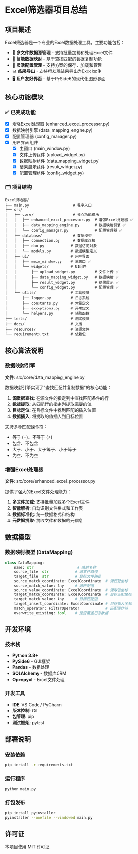 # Excel筛选器项目总结

## 项目概述

Excel筛选器是一个专业的Excel数据处理工具，主要功能包括：

- 📁 **多文件数据源管理** - 支持批量加载和处理Excel文件
- 🔗 **智能数据映射** - 基于查找匹配的数据复制功能
- 🎯 **灵活配置管理** - 支持方案的保存、加载和管理
- 📊 **结果导出** - 支持将处理结果导出为Excel文件
- 🖥️ **用户友好界面** - 基于PySide6的现代化图形界面

## 核心功能模块

### ✅ 已完成功能

- [x] 增强Excel处理器 (enhanced_excel_processor.py)
- [x] 数据映射引擎 (data_mapping_engine.py)
- [x] 配置管理器 (config_manager.py)
- [x] 用户界面组件
  - [x] 主窗口 (main_window.py)
  - [x] 文件上传组件 (upload_widget.py)
  - [x] 数据映射组件 (data_mapping_widget.py)
  - [x] 结果展示组件 (result_widget.py)
  - [x] 配置管理组件 (config_widget.py)

### 🗂️ 项目结构

```
Excel筛选器/
├── main.py                    # 程序入口
├── src/
│   ├── core/                  # 核心功能模块
│   │   ├── enhanced_excel_processor.py  # 增强Excel处理器 ✅
│   │   ├── data_mapping_engine.py       # 数据映射引擎 ✅
│   │   └── config_manager.py            # 配置管理器 ✅
│   ├── database/              # 数据模型
│   │   ├── connection.py      # 数据库连接
│   │   ├── dao.py            # 数据访问对象
│   │   └── models.py         # 数据模型定义
│   ├── ui/                   # 用户界面
│   │   ├── main_window.py    # 主窗口 ✅
│   │   └── widgets/          # UI组件
│   │       ├── upload_widget.py         # 文件上传 ✅
│   │       ├── data_mapping_widget.py   # 数据映射 ✅
│   │       ├── result_widget.py         # 结果展示 ✅
│   │       └── config_widget.py         # 配置管理 ✅
│   └── utils/                # 工具模块
│       ├── logger.py         # 日志系统
│       ├── constants.py      # 常量定义
│       ├── exceptions.py     # 异常定义
│       └── helpers.py        # 辅助函数
├── tests/                    # 测试模块
├── docs/                     # 文档
├── resources/                # 资源文件
└── requirements.txt          # 依赖包
```

## 核心算法说明

### 数据映射引擎

**文件**: src/core/data_mapping_engine.py

数据映射引擎实现了"查找匹配并复制数据"的核心功能：

1. **源数据查找**: 在源文件的指定列中查找匹配条件的行
2. **数据提取**: 从匹配行的指定列提取需要的值
3. **目标定位**: 在目标文件中找到匹配的插入位置
4. **数据插入**: 将提取的值插入到目标位置

支持多种匹配操作符：
- 等于 (=)、不等于 (≠)
- 包含、不包含
- 大于、小于、大于等于、小于等于
- 为空、不为空

### 增强Excel处理器

**文件**: src/core/enhanced_excel_processor.py

提供了强大的Excel文件处理能力：

1. **多文件加载**: 支持批量加载多个Excel文件
2. **智能解析**: 自动识别文件格式和工作表
3. **数据标准化**: 统一数据格式和结构
4. **元数据提取**: 提取文件和数据的元信息

## 数据模型

### 数据映射模型 (DataMapping)

```python
class DataMapping:
    name: str                    # 映射名称
    source_file: str            # 源文件路径
    target_file: str            # 目标文件路径
    source_match_coordinate: ExcelCoordinate  # 源匹配坐标
    source_match_value: Any     # 源匹配值
    source_value_coordinate: ExcelCoordinate  # 源取值坐标
    target_match_coordinate: ExcelCoordinate  # 目标匹配坐标
    target_match_value: Any     # 目标匹配值
    target_insert_coordinate: ExcelCoordinate # 目标插入坐标
    match_operator: FilterOperator            # 匹配操作符
    overwrite_existing: bool    # 是否覆盖已有数据
```

## 开发环境

### 技术栈
- **Python 3.8+**
- **PySide6** - GUI框架
- **Pandas** - 数据处理
- **SQLAlchemy** - 数据库ORM
- **Openpyxl** - Excel文件处理

### 开发工具
- **IDE**: VS Code / PyCharm
- **版本控制**: Git
- **包管理**: pip
- **测试框架**: pytest

## 部署说明

### 安装依赖

```bash
pip install -r requirements.txt
```

### 运行程序

```bash
python main.py
```

### 打包发布

```bash
pip install pyinstaller
pyinstaller --onefile --windowed main.py
```

## 许可证

本项目使用 MIT 许可证

